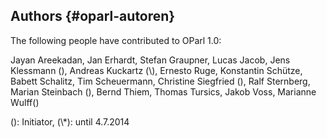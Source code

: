 ## Authors {#oparl-autoren}

The following people have contributed to OParl 1.0:

Jayan Areekadan, Jan Erhardt, Stefan Graupner, Lucas Jacob, Jens Klessmann (\), Andreas Kuckartz (\\), Ernesto Ruge, Konstantin Schütze, Babett Schalitz, Tim Scheuermann, Christine Siegfried (\), Ralf Sternberg, Marian Steinbach (\), Bernd Thiem, Thomas Tursics, Jakob Voss, Marianne Wulff(\)

(\): Initiator, (\\*): until 4.7.2014